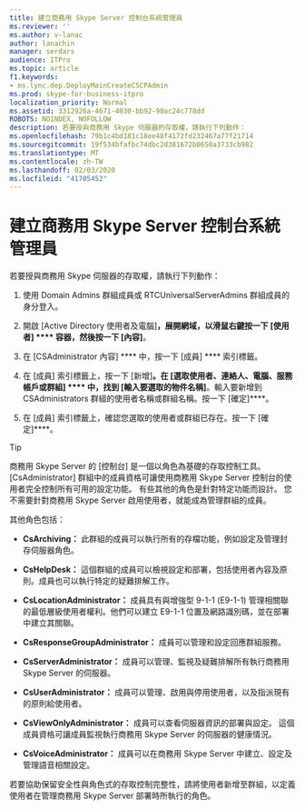 ```yaml
---
title: 建立商務用 Skype Server 控制台系統管理員
ms.reviewer: ''
ms.author: v-lanac
author: lanachin
manager: serdars
audience: ITPro
ms.topic: article
f1.keywords:
- ms.lync.dep.DeployMainCreateCSCPAdmin
ms.prod: skype-for-business-itpro
localization_priority: Normal
ms.assetid: 3312926a-4671-4030-bb92-90ac24c778dd
ROBOTS: NOINDEX, NOFOLLOW
description: 若要授與商務用 Skype 伺服器的存取權，請執行下列動作：
ms.openlocfilehash: 79b1c4bd181c18ee48f4172fd232467a77f21714
ms.sourcegitcommit: 19f534bfafbc74dbc2d381672b0650a3733cb982
ms.translationtype: MT
ms.contentlocale: zh-TW
ms.lasthandoff: 02/03/2020
ms.locfileid: "41705452"
---
```

# <a name="create-skype-for-business-server-control-panel-administrators"></a>建立商務用 Skype Server 控制台系統管理員
 
若要授與商務用 Skype 伺服器的存取權，請執行下列動作：
  
1. 使用 Domain Admins 群組成員或 RTCUniversalServerAdmins 群組成員的身分登入。
    
2. 開啟 [Active Directory 使用者及電腦]****，展開網域，以滑鼠右鍵按一下 [使用者] **** 容器，然後按一下 [內容]****。
    
3. 在 [CSAdministrator 內容] **** 中，按一下 [成員] **** 索引標籤。
    
4. 在 [成員] 索引標籤上，按一下 [新增]****。在 [選取使用者、連絡人、電腦、服務帳戶或群組] **** 中，找到 [輸入要選取的物件名稱]****。輸入要新增到 CSAdministrators 群組的使用者名稱或群組名稱。按一下 [確定]****。
    
5. 在 [成員] 索引標籤上，確認您選取的使用者或群組已存在。按一下 [確定]****。
    
> [!TIP]
> 商務用 Skype Server 的 [控制台] 是一個以角色為基礎的存取控制工具。 [CsAdministrator] 群組中的成員資格可讓使用商務用 Skype Server 控制台的使用者完全控制所有可用的設定功能。 有些其他的角色是針對特定功能而設計。 您不需要針對商務用 Skype Server 啟用使用者，就能成為管理群組的成員。 
  
其他角色包括：
  
- **CsArchiving：** 此群組的成員可以執行所有的存檔功能，例如設定及管理封存伺服器角色。
    
- **CsHelpDesk：** 這個群組的成員可以檢視設定和部署，包括使用者內容及原則。成員也可以執行特定的疑難排解工作。
    
- **CsLocationAdministrator：** 成員具有與增強型 9-1-1 (E9-1-1) 管理相關聯的最低層級使用者權利。他們可以建立 E9-1-1 位置及網路識別碼，並在部署中建立其關聯。
    
- **CsResponseGroupAdministrator：** 成員可以管理和設定回應群組服務。
    
- **CsServerAdministrator：** 成員可以管理、監視及疑難排解所有執行商務用 Skype Server 的伺服器。
    
- **CsUserAdministrator：** 成員可以管理、啟用與停用使用者，以及指派現有的原則給使用者。
    
- **CsViewOnlyAdministrator：** 成員可以查看伺服器資訊的部署與設定。 這個成員資格可讓成員監視執行商務用 Skype Server 的伺服器的健康情況。
    
- **CsVoiceAdministrator：** 成員可以在商務用 Skype Server 中建立、設定及管理語音相關設定。
    
若要協助保留安全性與角色式的存取控制完整性，請將使用者新增至群組，以定義使用者在管理商務用 Skype Server 部署時所執行的角色。
  

